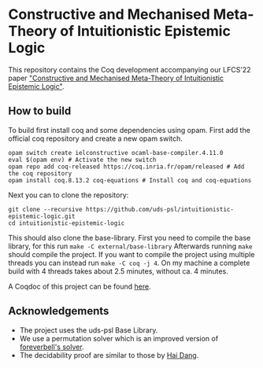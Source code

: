 
# Constructive and Mechanised Meta-Theory of Intuitionistic Epistemic Logic
This repository contains the Coq development accompanying our LFCS'22 paper ["Constructive and Mechanised Meta-Theory of Intuitionistic Epistemic Logic"](https://www.ps.uni-saarland.de/extras/iel/). 

## How to build

To build first install coq and some dependencies using  opam.
First add the official coq repository and create a new opam switch.
```
opam switch create ielconstructive ocaml-base-compiler.4.11.0 
eval $(opam env) # Activate the new switch 
opam repo add coq-released https://coq.inria.fr/opam/released # Add the coq repository
opam install coq.8.13.2 coq-equations # Install coq and coq-equations 
```
Next you can to clone the repository: 
```
git clone --recursive https://github.com/uds-psl/intuitionistic-epistemic-logic.git 
cd intuitionistic-epistemic-logic
```
This should also clone the base-library. 
First you need to compile the base library, for this run
``
make -C external/base-library
``
Afterwards running `make` should compile the project.
If you want to compile the project using multiple threads you can instead run `make -C coq -j 4`.
On my machine a complete build with 4 threads takes about 2.5 minutes, without ca. 4 minutes.

A Coqdoc of this project can be found [here](https://www.ps.uni-saarland.de/extras/iel/website/toc.html).
## Acknowledgements
* The project uses the uds-psl Base Library.
* We use a permutation solver which is an improved version of [foreverbell's solver](https://github.com/foreverbell/permutation-solver).
* The decidability proof are similar to those by [Hai Dang](https://ps.uni-saarland.de/~dang/ri-lab.php).

